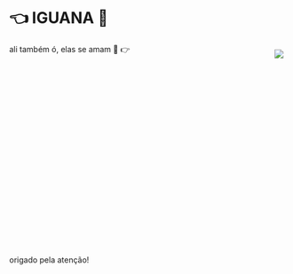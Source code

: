 # 👈 IGUANA 🤘
ali também ó, elas se amam 💞 👉
<img style="padding:10px" align="right" src="https://i.pinimg.com/originals/c9/4d/fd/c94dfd00ca86f20e1faa0d5504126986.jpg">
<br/><br/><br/><br/><br/><br/><br/><br/><br/><br/><br/><br/><br/><br/><br/><br/><br/><br/><br/><br/><br/><br/>
origado pela atenção!
